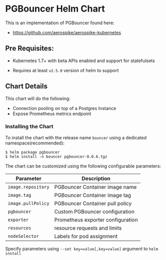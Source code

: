 # PGBouncer Helm Chart

This is an implementation of PGBouncer found here:

 * https://github.com/aerospike/aerospike-kubernetes

## Pre Requisites:

* Kubernetes 1.7+ with beta APIs enabled and support for statefulsets

* Requires at least `v2.5.0` version of helm to support

## Chart Details

This chart will do the following:

* Connection pooling on top of a Postgres Instance
* Expose Prometheus metrics endpoint

### Installing the Chart

To install the chart with the release name `bouncer` using a dedicated namespace(recommended):

```
$ helm package pgbouncer
$ helm install -n bouncer pgbouncer-0.0.6.tgz
```

The chart can be customized using the following configurable parameters:

| Parameter                       | Description                                                     |
| ------------------------------- | ----------------------------------------------------------------|
| `image.repository`              | PGBouncer Container image name                                  |
| `image.tag`                     | PGBouncer Container image tag                                   |
| `image.pullPolicy`              | PGBouncer Container pull policy                                 |
| `pgbouncer`                     | Custom PGBouncer configuration                                  |
| `exporter`                      | Prometheus exporter configuration                               |
| `resources`                     | resource requests and limits                                    |
| `nodeSelector`                  | Labels for pod assignment                                       |

Specify parameters using `--set key=value[,key=value]` argument to `helm install`

